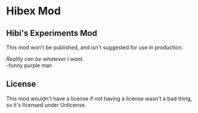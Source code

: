 # Hibex Mod
## Hibi's Experiments Mod

This mod won't be published, and isn't suggested for use in production.

*Reality can be whatever I want.*\
-funny purple man

## License

This mod wouldn't have a license if not having a license wasn't a bad thing, so it's licensed under Unlicense.